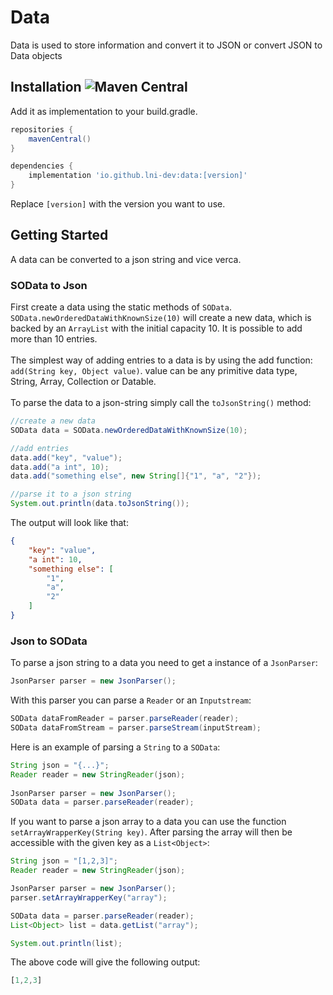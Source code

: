 # Data 
Data is used to store information and convert it to JSON
or convert JSON to Data objects


## Installation ![Maven Central](https://img.shields.io/maven-central/v/io.github.lni-dev/data?label=current%20newest%20version%3A%20)
Add it as implementation to your build.gradle. 
```groovy
repositories {
    mavenCentral()
}

dependencies {
    implementation 'io.github.lni-dev:data:[version]'
}
```
Replace `[version]` with the version you want to use.

## Getting Started
A data can be converted to a json string and vice verca.
### SOData to Json
First create a data using the static methods of `SOData`. `SOData.newOrderedDataWithKnownSize(10)` will create a new
data, which is backed by an `ArrayList` with the initial capacity 10. It is possible to add more than 10 entries.
<br><br>
The simplest way of adding entries to a data is by using the add function: `add(String key, Object value)`.
value can be any primitive data type, String, Array, Collection or Datable.
<br><br>
To parse the data to a json-string simply call the `toJsonString()` method:
```java
//create a new data
SOData data = SOData.newOrderedDataWithKnownSize(10);

//add entries
data.add("key", "value");
data.add("a int", 10);
data.add("something else", new String[]{"1", "a", "2"});

//parse it to a json string
System.out.println(data.toJsonString());
```

The output will look like that:
```json
{
	"key": "value",
	"a int": 10,
	"something else": [
		"1",
		"a",
		"2"
	]
}
```

### Json to SOData
To parse a json string to a data you need to get a instance of a `JsonParser`:
```java
JsonParser parser = new JsonParser();
```
With this parser you can parse a `Reader` or an `Inputstream`:
```java
SOData dataFromReader = parser.parseReader(reader);
SOData dataFromStream = parser.parseStream(inputStream);
```
Here is an example of parsing a `String` to a `SOData`:
```java
String json = "{...}";
Reader reader = new StringReader(json);
        
JsonParser parser = new JsonParser();
SOData data = parser.parseReader(reader);
```
If you want to parse a json array to a data you can use the function `setArrayWrapperKey(String key)`. After parsing the
array will then be accessible with the given key as a `List<Object>`:
```java
String json = "[1,2,3]";
Reader reader = new StringReader(json);

JsonParser parser = new JsonParser();
parser.setArrayWrapperKey("array");

SOData data = parser.parseReader(reader);
List<Object> list = data.getList("array");

System.out.println(list);
```
The above code will give the following output:
```js
[1,2,3]
```
